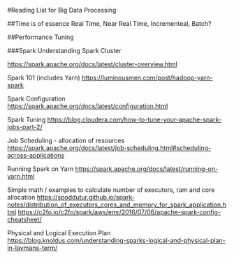  #Reading List for Big Data Processing
 
 
##Time is of essence
Real Time, Near Real Time, Incrementeal, Batch?


##Performance Tuning

###Spark
Understanding Spark Cluster

https://spark.apache.org/docs/latest/cluster-overview.html

Spark 101 (includes Yarn)
https://luminousmen.com/post/hadoop-yarn-spark

Spark Configuration 
https://spark.apache.org/docs/latest/configuration.html

Spark Tuning
https://blog.cloudera.com/how-to-tune-your-apache-spark-jobs-part-2/

Job Scheduling - allocation of resources
https://spark.apache.org/docs/latest/job-scheduling.html#scheduling-across-applications

Running Spark on Yarn
https://spark.apache.org/docs/latest/running-on-yarn.html

Simple math / examples to calculate number of executors, ram and core allocation
https://spoddutur.github.io/spark-notes/distribution_of_executors_cores_and_memory_for_spark_application.html
https://c2fo.io/c2fo/spark/aws/emr/2016/07/06/apache-spark-config-cheatsheet/

Physical and Logical Execution Plan
https://blog.knoldus.com/understanding-sparks-logical-and-physical-plan-in-laymans-term/
